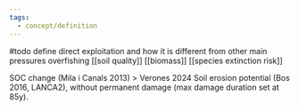 ```yaml
---
tags:
  - concept/definition
---
```

#todo  define direct exploitation and how it is different from other main pressures
overfishing
[[soil quality]]
[[biomass]]
[[species extinction risk]]

SOC change (Mila i Canals 2013) > Verones 2024
Soil erosion potential (Bos 2016, LANCA2), without permanent damage (max damage duration set at 85y).